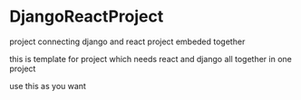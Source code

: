 # DjangoReactProject
project connecting django and react project embeded together


this is template for project which needs react and django all together in one project


use this as you want
